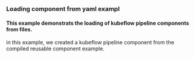### Loading component from yaml exampl

#### This example demonstrats the loading of kubeflow pipeline components from files.

in this example, we created a kubeflow pipeline component from the compiled reusable component example. 
